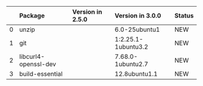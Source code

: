 <!-- markdown-link-check-disable -->

|    | Package              | Version in 2.5.0   | Version in 3.0.0    | Status   |
|---:|:---------------------|:-------------------|:--------------------|:---------|
|  0 | unzip                |                    | 6.0-25ubuntu1       | NEW      |
|  1 | git                  |                    | 1:2.25.1-1ubuntu3.2 | NEW      |
|  2 | libcurl4-openssl-dev |                    | 7.68.0-1ubuntu2.7   | NEW      |
|  3 | build-essential      |                    | 12.8ubuntu1.1       | NEW      |